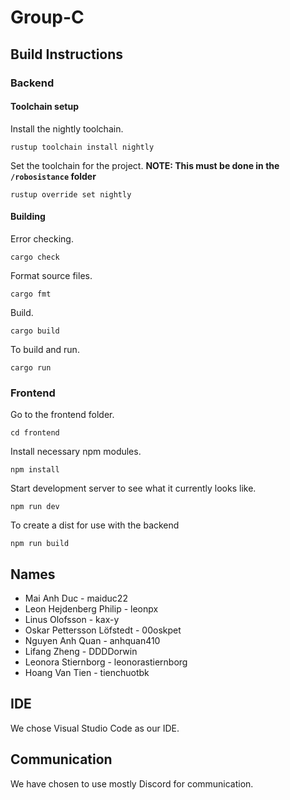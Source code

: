 # Group-C

## Build Instructions

### Backend
#### Toolchain setup
Install the nightly toolchain.

`rustup toolchain install nightly`

Set the toolchain for the project.
**NOTE: This must be done in the `/robosistance` folder**

`rustup override set nightly`

#### Building
Error checking.

`cargo check`

Format source files.

`cargo fmt`

Build.

`cargo build`

To build and run.

`cargo run`

### Frontend
Go to the frontend folder.

`cd frontend`

Install necessary npm modules.

`npm install`

Start development server to see what it currently looks like.

`npm run dev`

To create a dist for use with the backend

`npm run build`

## Names
- Mai Anh Duc - maiduc22
- Leon Hejdenberg Philip - leonpx
- Linus Olofsson - kax-y
- Oskar Pettersson Löfstedt - 00oskpet
- Nguyen Anh Quan - anhquan410
- Lifang Zheng - DDDDorwin 
- Leonora Stiernborg - leonorastiernborg
- Hoang Van Tien - tienchuotbk

## IDE
We chose Visual Studio Code as our IDE.

## Communication
We have chosen to use mostly Discord for communication.
